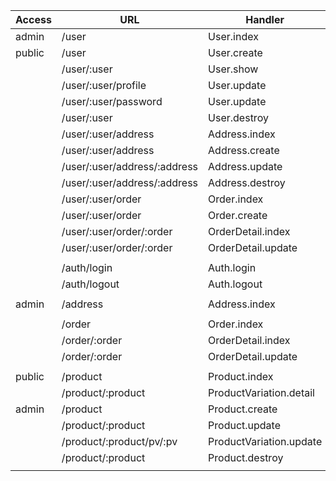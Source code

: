 |   Access  |         URL                          |     Handler                 | Method |
|-----------|--------------------------------------|-----------------------------|--------|       
| admin     | /user                                | User.index                  | GET    |
| public    | /user                                | User.create                 | POST   |
|           | /user/:user                          | User.show                   | GET    |
|           | /user/:user/profile                  | User.update                 | PUT    |
|           | /user/:user/password                 | User.update                 | PUT    |
|           | /user/:user                          | User.destroy                | DELETE |
|           | /user/:user/address                  | Address.index               | GET    |
|           | /user/:user/address                  | Address.create              | POST   |
|           | /user/:user/address/:address         | Address.update              | PUT    |
|           | /user/:user/address/:address         | Address.destroy             | DELETE |
|           | /user/:user/order                    | Order.index                 | GET    |
|           | /user/:user/order                    | Order.create                | POST   |
|           | /user/:user/order/:order             | OrderDetail.index           | GET    |
|           | /user/:user/order/:order             | OrderDetail.update          | PUT    |
|           |                                      |                             |        |        
|           | /auth/login                          | Auth.login                  | POST   |
|           | /auth/logout                         | Auth.logout                 | GET    |
|           |                                      |                             |        |
| admin     | /address                             | Address.index               | GET    |
|           |                                      |                             |        |
|           | /order                               | Order.index                 | GET    |
|           | /order/:order                        | OrderDetail.index           | GET    |
|           | /order/:order                        | OrderDetail.update          | PUT    |
|           |                                      |                             |        | 
| public    | /product                             | Product.index               | GET    |
|           | /product/:product                    | ProductVariation.detail     | GET    |
| admin     | /product                             | Product.create              | POST   |
|           | /product/:product                    | Product.update              | PUT    |
|           | /product/:product/pv/:pv             | ProductVariation.update     | PUT    |
|           | /product/:product                    | Product.destroy             | DELETE |
|           |                                      |                             |        |